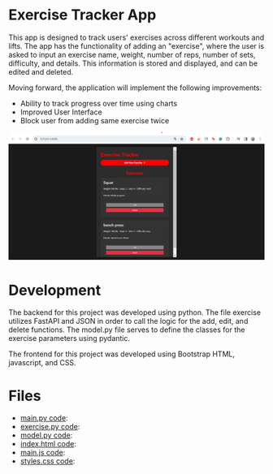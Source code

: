 # Exercise Tracker App

This app is designed to track users' exercises across different workouts and lifts.
The app has the functionality of adding an "exercise", where the user is asked to input an exercise name,
weight, number of reps, number of sets, difficulty, and details. This information is stored and displayed, and can be edited and deleted.

Moving forward, the application will implement the following improvements:
- Ability to track progress over time using charts
- Improved User Interface
- Block user from adding same exercise twice

![Application Screenshot](website_screenshot.png)

# Development

The backend for this project was developed using python. The file exercise utilizes FastAPI and JSON in order to call the logic for the add, edit, and delete functions. The model.py file serves to define the classes for the exercise parameters using pydantic.

The frontend for this project was developed using Bootstrap HTML, javascript, and CSS.

# Files

- [main.py code](mainpy_code.txt):
- [exercise.py code](exercisepy_code.txt):
- [model.py code](modelpy_code.txt):
- [index.html code](indexhtmlcode.txt):
- [main.js code](mainjs_code.txt):
- [styles.css code](stylescss_code.txt):

